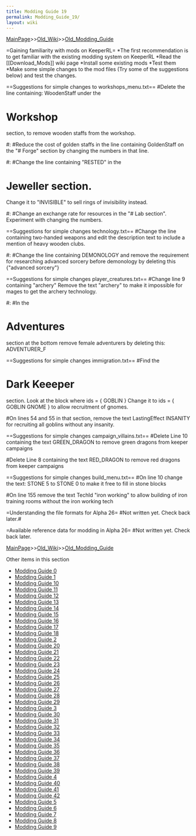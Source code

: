 ```yaml
---
title: Modding Guide 19
permalink: Modding_Guide_19/
layout: wiki
---
```


[MainPage](/keeperrl_wiki/ "wikilink")>>[Old_Wiki](/keeperrl_wiki/Old_Wiki "wikilink")>>[Old_Modding_Guide](/keeperrl_wiki/Old_Modding_Guide "wikilink")

=Gaining familiarity with mods on KeeperRL=
*The first recommendation is to get familiar with the existing modding system on KeeperRL
*Read the [[Download_Mods]] wiki page
*Install some existing mods
*Test them
*Make some simple changes to the mod files (Try some of the suggestions below) and test the changes.

==Suggestions for simple changes to workshops_menu.txt==
#Delete the line containing:
 WoodenStaff
under the 
 # Workshop
section, to remove wooden staffs from the workshop.


#:
#Reduce the cost of golden staffs in the line containing
 GoldenStaff
on the
 &quot;# Forge&quot;
section by changing the numbers in that line.


#:
#Change the line containing
 &quot;RESTED&quot;
in the
 # Jeweller section.
Change it to
 &quot;INVISIBLE&quot;
to sell rings of invisibility instead.


#:
#Change an exchange rate for resources in the
 &quot;# Lab section&quot;.
Experiment with changing the numbers.

==Suggestions for simple changes technology.txt==
#Change the line containing
 two-handed weapons
and edit the description text to include a mention of heavy wooden clubs.


#:
#Change the line containing
 DEMONOLOGY
and remove the requirement for researching advanced sorcery before demonology by deleting this
 {&quot;advanced sorcery&quot;}

==Suggestions for simple changes player_creatures.txt==
#Change line 9 containing
 &quot;archery&quot;
Remove the text
 &quot;archery&quot;
to make it impossible for mages to get the archery technology.


#:
#In the
 # Adventures
section at the bottom remove female adventurers by deleting this:
 ADVENTURER_F

==Suggestions for simple changes immigration.txt==
#Find the
 # Dark Keeeper
section. Look at the block where
 ids = { GOBLIN }
Change it to
 ids = { GOBLIN GNOME }
to allow recruitment of gnomes.


#On lines 54 and 55 in that section, remove the text
 LastingEffect INSANITY
for recruiting all goblins without any insanity.

==Suggestions for simple changes campaign_villains.txt==
#Delete Line 10 containing the text
 GREEN_DRAGON
to remove green dragons from keeper campaigns


#Delete Line 8 containing the text
 RED_DRAGON
to remove red dragons from keeper campaigns

==Suggestions for simple changes build_menu.txt==
#On line 10 change the text:
 STONE 5
to
 STONE 0
to make it free to fill in stone blocks

#On line 155 remove the text
 TechId &quot;iron working&quot;
to allow building of iron training rooms without the iron working tech

=Understanding the file formats for Alpha 26=
#Not written yet. Check back later.#

=Available reference data for modding in Alpha 26=
#Not written yet. Check back later.

[MainPage](/keeperrl_wiki/ "wikilink")>>[Old_Wiki](/keeperrl_wiki/Old_Wiki "wikilink")>>[Old_Modding_Guide](/keeperrl_wiki/Old_Modding_Guide "wikilink")

Other items in this section
-    [Modding Guide 0](/keeperrl_wiki/Modding_Guide_0 "wikilink")
-    [Modding Guide 1](/keeperrl_wiki/Modding_Guide_1 "wikilink")
-    [Modding Guide 10](/keeperrl_wiki/Modding_Guide_10 "wikilink")
-    [Modding Guide 11](/keeperrl_wiki/Modding_Guide_11 "wikilink")
-    [Modding Guide 12](/keeperrl_wiki/Modding_Guide_12 "wikilink")
-    [Modding Guide 13](/keeperrl_wiki/Modding_Guide_13 "wikilink")
-    [Modding Guide 14](/keeperrl_wiki/Modding_Guide_14 "wikilink")
-    [Modding Guide 15](/keeperrl_wiki/Modding_Guide_15 "wikilink")
-    [Modding Guide 16](/keeperrl_wiki/Modding_Guide_16 "wikilink")
-    [Modding Guide 17](/keeperrl_wiki/Modding_Guide_17 "wikilink")
-    [Modding Guide 18](/keeperrl_wiki/Modding_Guide_18 "wikilink")
-    [Modding Guide 2](/keeperrl_wiki/Modding_Guide_2 "wikilink")
-    [Modding Guide 20](/keeperrl_wiki/Modding_Guide_20 "wikilink")
-    [Modding Guide 21](/keeperrl_wiki/Modding_Guide_21 "wikilink")
-    [Modding Guide 22](/keeperrl_wiki/Modding_Guide_22 "wikilink")
-    [Modding Guide 23](/keeperrl_wiki/Modding_Guide_23 "wikilink")
-    [Modding Guide 24](/keeperrl_wiki/Modding_Guide_24 "wikilink")
-    [Modding Guide 25](/keeperrl_wiki/Modding_Guide_25 "wikilink")
-    [Modding Guide 26](/keeperrl_wiki/Modding_Guide_26 "wikilink")
-    [Modding Guide 27](/keeperrl_wiki/Modding_Guide_27 "wikilink")
-    [Modding Guide 28](/keeperrl_wiki/Modding_Guide_28 "wikilink")
-    [Modding Guide 29](/keeperrl_wiki/Modding_Guide_29 "wikilink")
-    [Modding Guide 3](/keeperrl_wiki/Modding_Guide_3 "wikilink")
-    [Modding Guide 30](/keeperrl_wiki/Modding_Guide_30 "wikilink")
-    [Modding Guide 31](/keeperrl_wiki/Modding_Guide_31 "wikilink")
-    [Modding Guide 32](/keeperrl_wiki/Modding_Guide_32 "wikilink")
-    [Modding Guide 33](/keeperrl_wiki/Modding_Guide_33 "wikilink")
-    [Modding Guide 34](/keeperrl_wiki/Modding_Guide_34 "wikilink")
-    [Modding Guide 35](/keeperrl_wiki/Modding_Guide_35 "wikilink")
-    [Modding Guide 36](/keeperrl_wiki/Modding_Guide_36 "wikilink")
-    [Modding Guide 37](/keeperrl_wiki/Modding_Guide_37 "wikilink")
-    [Modding Guide 38](/keeperrl_wiki/Modding_Guide_38 "wikilink")
-    [Modding Guide 39](/keeperrl_wiki/Modding_Guide_39 "wikilink")
-    [Modding Guide 4](/keeperrl_wiki/Modding_Guide_4 "wikilink")
-    [Modding Guide 40](/keeperrl_wiki/Modding_Guide_40 "wikilink")
-    [Modding Guide 41](/keeperrl_wiki/Modding_Guide_41 "wikilink")
-    [Modding Guide 42](/keeperrl_wiki/Modding_Guide_42 "wikilink")
-    [Modding Guide 5](/keeperrl_wiki/Modding_Guide_5 "wikilink")
-    [Modding Guide 6](/keeperrl_wiki/Modding_Guide_6 "wikilink")
-    [Modding Guide 7](/keeperrl_wiki/Modding_Guide_7 "wikilink")
-    [Modding Guide 8](/keeperrl_wiki/Modding_Guide_8 "wikilink")
-    [Modding Guide 9](/keeperrl_wiki/Modding_Guide_9 "wikilink")
